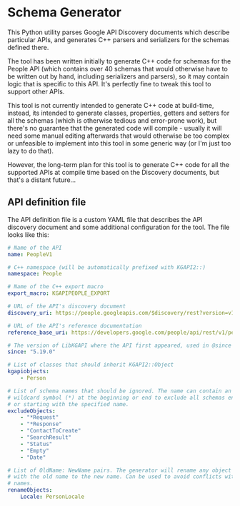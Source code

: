 # Schema Generator

This Python utility parses Google API Discovery documents which describe
particular APIs, and generates C++ parsers and serializers for the
schemas defined there.

The tool has been written initially to generate C++ code for schemas for the
People API (which contains over 40 schemas that would otherwise have to be
written out by hand, including serializers and parsers), so it may contain
logic that is specific to this API. It's perfectly fine to tweak this tool
to support other APIs.

This tool is not currently intended to generate C++ code at build-time,
instead, its intended to generate classes, properties, getters and setters
for all the schemas (which is otherwise tedious and error-prone work), but
there's no guarantee that the generated code will compile - usually it will
need some manual editing afterwards that would otherwise be too complex or
unfeasible to implement into this tool in some generic way (or I'm just too
lazy to do that).

However, the long-term plan for this tool is to generate C++ code for all
the supported APIs at compile time based on the Discovery documents, but
that's a distant future...

## API definition file

The API definition file is a custom YAML file that describes the API
discovery document and some additional configuration for the tool.
The file looks like this:

```yaml
# Name of the API
name: PeopleV1

# C++ namespace (will be automatically prefixed with KGAPI2::)
namespace: People

# Name of the C++ export macro
export_macro: KGAPIPEOPLE_EXPORT

# URL of the API's discovery document
discovery_uri: https://people.googleapis.com/$discovery/rest?version=v1

# URL of the API's reference documentation
reference_base_uri: https://developers.google.com/people/api/rest/v1/people

# The version of LibKGAPI where the API first appeared, used in @since doxygen tags.
since: "5.19.0"

# List of classes that should inherit KGAPI2::Object
kgapiobjects:
    - Person

# List of schema names that should be ignored. The name can contain an
# wildcard symbol (*) at the beginning or end to exclude all schemas ending
# or starting with the specified name.
excludeObjects:
    - "*Request"
    - "*Response"
    - "ContactToCreate"
    - "SearchResult"
    - "Status"
    - "Empty"
    - "Date"

# List of OldName: NewName pairs. The generator will rename any object or reference
# with the old name to the new name. Can be used to avoid conflicts with C++/Qt/system
# names.
renameObjects:
    Locale: PersonLocale
```
